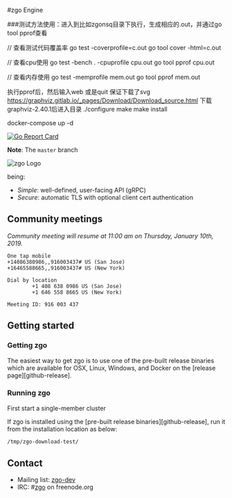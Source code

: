 #zgo Engine

###测试方法使用：进入到比如zgonsq目录下执行，生成相应的.out，并通过go tool pprof查看

// 查看测试代码覆盖率
go test -coverprofile=c.out
go tool cover -html=c.out

// 查看cpu使用
go test -bench . -cpuprofile cpu.out
go tool pprof cpu.out

// 查看内存使用
go test -memprofile mem.out
go tool pprof mem.out

执行pprof后，然后输入web  或是quit 保证下载了svg
https://graphviz.gitlab.io/_pages/Download/Download_source.html
下载graphviz-2.40.1后进入目录
./configure
make
make install


docker-compose up -d

[![Go Report Card](https://goreportcard.com/badge/github.com/zgo-io/zgo?style=flat-square)](https://goreportcard.com/report/github.com/zgo-io/zgo)

**Note**: The `master` branch 


![zgo Logo](logos/zgo-horizontal-color.svg)

being:

* *Simple*: well-defined, user-facing API (gRPC)
* *Secure*: automatic TLS with optional client cert authentication


## Community meetings

*Community meeting will resume at 11:00 am on Thursday, January 10th, 2019.*


```
One tap mobile
+14086380986,,916003437# US (San Jose)
+16465588665,,916003437# US (New York)

Dial by location
        +1 408 638 0986 US (San Jose)
        +1 646 558 8665 US (New York)

Meeting ID: 916 003 437
```


## Getting started

### Getting zgo

The easiest way to get zgo is to use one of the pre-built release binaries which are available for OSX, Linux, Windows, and Docker on the [release page][github-release].

[dl-build]: ./Documentation/dl_build.md#build-the-latest-version

### Running zgo

First start a single-member cluster

If zgo is installed using the [pre-built release binaries][github-release], run it from the installation location as below:

```bash
/tmp/zgo-download-test/
```

## Contact

- Mailing list: [zgo-dev](https://groups.google.com/forum/?hl=en#!forum/zgo-dev)
- IRC: #[zgo](irc://irc.freenode.org:6667/#zgo) on freenode.org
